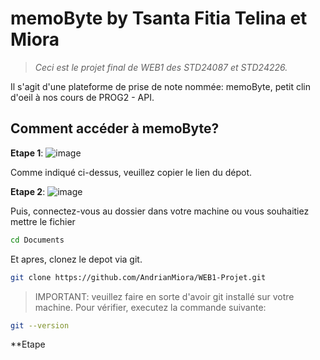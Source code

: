 # memoByte by Tsanta Fitia Telina et Miora
> *Ceci est le projet final de WEB1 des STD24087 et STD24226.*

Il s'agit d'une plateforme de prise de note nommée: memoByte, petit clin d'oeil à nos cours de PROG2 - API.

## Comment accéder à memoByte?
**Etape 1**:
![image](https://github.com/user-attachments/assets/c7cb73e7-7b54-4d7c-8697-ce3e9e51232e)

 Comme indiqué ci-dessus, veuillez copier le lien du dépot.

**Etape 2**:
![image](https://github.com/user-attachments/assets/0af6a39d-2511-4e83-98b8-d1bc5c879960)

 Puis, connectez-vous au dossier dans votre machine ou vous souhaitiez mettre le fichier

``` bash
cd Documents
```

 Et apres, clonez le depot via git.

```bash
git clone https://github.com/AndrianMiora/WEB1-Projet.git
```

> IMPORTANT: veuillez faire en sorte d'avoir git installé sur votre machine. Pour vérifier, executez la commande suivante: 

```bash
git --version
```

**Etape